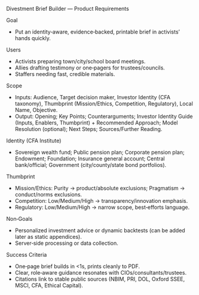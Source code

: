 Divestment Brief Builder — Product Requirements

Goal
- Put an identity‑aware, evidence‑backed, printable brief in activists’ hands quickly.

Users
- Activists preparing town/city/school board meetings.
- Allies drafting testimony or one‑pagers for trustees/councils.
- Staffers needing fast, credible materials.

Scope
- Inputs: Audience, Target decision maker, Investor Identity (CFA taxonomy), Thumbprint (Mission/Ethics, Competition, Regulatory), Local Name, Objective.
- Output: Opening; Key Points; Counterarguments; Investor Identity Guide (Inputs, Enablers, Thumbprint) + Recommended Approach; Model Resolution (optional); Next Steps; Sources/Further Reading.

Identity (CFA Institute)
- Sovereign wealth fund; Public pension plan; Corporate pension plan; Endowment; Foundation; Insurance general account; Central bank/official; Government (city/county/state bond portfolios).

Thumbprint
- Mission/Ethics: Purity → product/absolute exclusions; Pragmatism → conduct/norms exclusions.
- Competition: Low/Medium/High → transparency/innovation emphasis.
- Regulatory: Low/Medium/High → narrow scope, best‑efforts language.

Non‑Goals
- Personalized investment advice or dynamic backtests (can be added later as static appendices).
- Server‑side processing or data collection.

Success Criteria
- One‑page brief builds in <1s, prints cleanly to PDF.
- Clear, role‑aware guidance resonates with CIOs/consultants/trustees.
- Citations link to stable public sources (NBIM, PRI, DOL, Oxford SSEE, MSCI, CFA, Ethical Capital).


